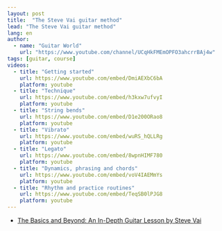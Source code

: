 ```yaml
---
layout: post
title:  "The Steve Vai guitar method"
lead: "The Steve Vai guitar method"
lang: en
author:
  - name: "Guitar World"
    url: "https://www.youtube.com/channel/UCqHkFMEmOPFO3ahcrrBAj4w"
tags: [guitar, course]
videos:
  - title: "Getting started"
    url: https://www.youtube.com/embed/DmiAEXbC6bA
    platform: youtube
  - title: "Technique"
    url: https://www.youtube.com/embed/h3kxw7ufvyI
    platform: youtube
  - title: "String bends"
    url: https://www.youtube.com/embed/D1e200ORao8
    platform: youtube
  - title: "Vibrato"
    url: https://www.youtube.com/embed/wuRS_hQLLRg
    platform: youtube
  - title: "Legato"
    url: https://www.youtube.com/embed/8wpnHIMF780
    platform: youtube
  - title: "Dynamics, phrasing and chords"
    url: https://www.youtube.com/embed/voV4IAEMmYs
    platform: youtube
  - title: "Rhythm and practice routines"
    url: https://www.youtube.com/embed/TeqSB0lPJG8
    platform: youtube
---
```


* [The Basics and Beyond: An In-Depth Guitar Lesson by Steve Vai](https://www.guitarworld.com/lessons/steve-vai-guitar-lesson-method-basics-beyond-master-class)
